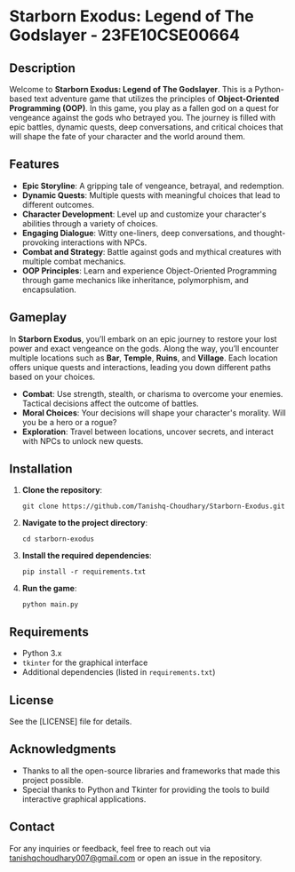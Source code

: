 
# Starborn Exodus: Legend of The Godslayer - 23FE10CSE00664

## Description
Welcome to **Starborn Exodus: Legend of The Godslayer**. This is a Python-based text adventure game that utilizes the principles of **Object-Oriented Programming (OOP)**. In this game, you play as a fallen god on a quest for vengeance against the gods who betrayed you. The journey is filled with epic battles, dynamic quests, deep conversations, and critical choices that will shape the fate of your character and the world around them.

## Features
- **Epic Storyline**: A gripping tale of vengeance, betrayal, and redemption.
- **Dynamic Quests**: Multiple quests with meaningful choices that lead to different outcomes.
- **Character Development**: Level up and customize your character's abilities through a variety of choices.
- **Engaging Dialogue**: Witty one-liners, deep conversations, and thought-provoking interactions with NPCs.
- **Combat and Strategy**: Battle against gods and mythical creatures with multiple combat mechanics.
- **OOP Principles**: Learn and experience Object-Oriented Programming through game mechanics like inheritance, polymorphism, and encapsulation.

## Gameplay
In **Starborn Exodus**, you’ll embark on an epic journey to restore your lost power and exact vengeance on the gods. Along the way, you’ll encounter multiple locations such as **Bar**, **Temple**, **Ruins**, and **Village**. Each location offers unique quests and interactions, leading you down different paths based on your choices.

- **Combat**: Use strength, stealth, or charisma to overcome your enemies. Tactical decisions affect the outcome of battles.
- **Moral Choices**: Your decisions will shape your character's morality. Will you be a hero or a rogue?
- **Exploration**: Travel between locations, uncover secrets, and interact with NPCs to unlock new quests.

## Installation

1. **Clone the repository**:
   ```
   git clone https://github.com/Tanishq-Choudhary/Starborn-Exodus.git
   ```
2. **Navigate to the project directory**:
   ```
   cd starborn-exodus
   ```
3. **Install the required dependencies**:
   ```
   pip install -r requirements.txt
   ```
4. **Run the game**:
   ```
   python main.py
   ```

## Requirements
- Python 3.x
- `tkinter` for the graphical interface
- Additional dependencies (listed in `requirements.txt`)

## License
See the [LICENSE] file for details.

## Acknowledgments
- Thanks to all the open-source libraries and frameworks that made this project possible.
- Special thanks to Python and Tkinter for providing the tools to build interactive graphical applications.

## Contact
For any inquiries or feedback, feel free to reach out via tanishqchoudhary007@gmail.com or open an issue in the repository.
```

